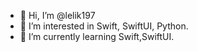 - 👋 Hi, I’m @lelik197
- 👀 I’m interested in Swift, SwiftUI, Python.
- 🌱 I’m currently learning Swift,SwiftUI.
